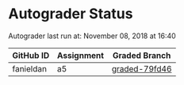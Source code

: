 # Autograder Status
Autograder last run at: November 08, 2018 at 16:40

| GitHub ID | Assignment | Graded Branch |
|-----------|------------|---------------|
| fanieldan | a5 | [graded-79fd46](https://github.com/Fall2018COMP401-001/a5-fanieldan/tree/graded-79fd46) | 
